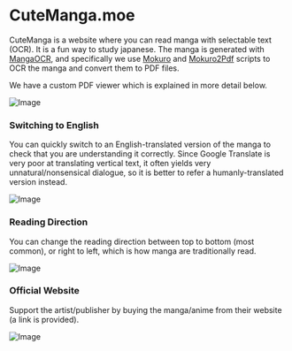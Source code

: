 # CuteManga.moe

CuteManga is a website where you can read manga with selectable text (OCR). It is a fun way to study japanese. The manga is 
generated with [MangaOCR](https://github.com/kha-white/manga-ocr), and specifically we use [Mokuro](https://github.com/kha-white/mokuro) 
and [Mokuro2Pdf](https://github.com/Kartoffel0/Mokuro2Pdf) scripts to OCR the manga and convert them to PDF files. 

We have a custom PDF viewer which is explained in more detail below.

![Image](https://github.com/Tenpi/CuteManga.moe/blob/main/assets/images/about.png?raw=true)

### Switching to English

You can quickly switch to an English-translated version of the manga to check that you are understanding it correctly. Since Google Translate
is very poor at translating vertical text, it often yields very unnatural/nonsensical dialogue, so it is better to refer a humanly-translated version 
instead.

![Image](https://github.com/Tenpi/CuteManga.moe/blob/main/assets/images/switchingtoenglish.png?raw=true)

### Reading Direction

You can change the reading direction between top to bottom (most common), or right to left, which is how manga are traditionally read.

![Image](https://github.com/Tenpi/CuteManga.moe/blob/main/assets/images/readingdirection.png?raw=true)

### Official Website

Support the artist/publisher by buying the manga/anime from their website (a link is provided). 

![Image](https://github.com/Tenpi/CuteManga.moe/blob/main/assets/images/officialwebsite.png?raw=true)